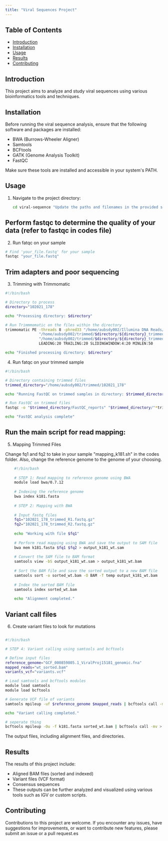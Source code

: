 ```yaml
---
title: "Viral Sequences Project"
---
```


## Table of Contents

- [Introduction](#introduction)
- [Installation](#installation)
- [Usage](#usage)
- [Results](#results)
- [Contributing](#contributing)
  
## Introduction

This project aims to analyze and study viral sequences using various bioinformatics tools and techniques.

## Installation

Before running the viral sequence analysis, ensure that the following software and packages are installed:

- BWA (Burrows-Wheeler Aligner)
- Samtools
- BCFtools
- GATK (Genome Analysis Toolkit)
- FastQC

Make sure these tools are installed and accessible in your system's PATH.

## Usage

1. Navigate to the project directory:

   ```bash
   cd viral-sequence "Update the paths and filenames in the provided scripts according to your dataset and reference genomes".
   ```

 ## Perform fastqc to determine the quality of your data (refer to fastqc in codes file)

 2. Run fatqc on your sample
    
  ```bash
# Find 'your_file.fastq' for your sample
fastqc "your_file.fastq"
```

## Trim adapters and poor sequencing

3. Trimming with Trimmomatic
   
  ```bash
  #!/bin/bash
  
  # Directory to process
  directory="102021_178"
  
  echo "Processing directory: $directory"
  
  # Run Trimmmomatic on the files within the directory
  trimmomatic PE -threads 8 -phred33 "/home/aubsdy002/Illumina DNA Reads/$directory/1_S178_R1_001.fastq.gz" "/home/aubsdy002/Illumina DNA Reads/$directory/1_S178_R2_001.fastq.gz" \
                 "/home/aubsdy002/trimmed/$directory/${directory}_trimmed_R1.fastq.gz" "/home/aubsdy002/trimmed/$directory/${directory}_trimmed_R1_unpaired.fastq.gz" \
                 "/home/aubsdy002/trimmed/$directory/${directory}_trimmed_R2.fastq.gz" "/home/aubsdy002/trimmed/$directory/${directory}_trimmed_R2_unpaired.fastq.gz" \
                 LEADING:20 TRAILING:20 SLIDINGWINDOW:4:20 MINLEN:50
  
  echo "Finished processing directory: $directory"
  ```

  4.  Run fatqc on your trimmed sample
```bash
#!/bin/bash

# Directory containing trimmed files
trimmed_directory="/home/aubsdy002/trimmed/102021_178"

echo "Running FastQC on trimmed samples in directory: $trimmed_directory"

# Run FastQC on trimmed files
fastqc -o "$trimmed_directory/FastQC_reports" "$trimmed_directory/"*trimmed*.fastq.gz

echo "FastQC analysis complete"
```

## Run the main script for read mapping:
  5. Mapping Trimmed Files
     
Change fq1 and fq2 to take in your sample "mapping_k181.sh" in the codes folder. Also, change the reference genome to the genome of your choosing.
```bash
    #!/bin/bash
    
    # STEP 1: Read mapping to reference genome using BWA
    module load bwa/0.7.12
    
    # Indexing the reference genome
    bwa index k181.fasta
    
    # STEP 2: Mapping with BWA
    
    # Input fastq files
    fq1="102021_178_trimmed_R1.fastq.gz"
    fq2="102021_178_trimmed_R2.fastq.gz"
    
    echo "Working with file $fq1"
    
    # Perform read mapping using BWA and save the output to SAM file
    bwa mem k181.fasta $fq1 $fq2 > output_k181_wt.sam
    
    # Convert the SAM file to BAM format
    samtools view -bS output_k181_wt.sam > output_k181_wt.bam
    
    # Sort the BAM file and save the sorted output to a new BAM file
    samtools sort -o sorted_wt.bam -O BAM -T temp output_k181_wt.bam
    
    # Index the sorted BAM file
    samtools index sorted_wt.bam
    
    echo "Alignment completed."
 ```


## Variant call files

6. Create variant files to look for mutations

  ```bash

#!/bin/bash

# STEP 4: Variant calling using samtools and bcftools

# Define input files
reference_genome="GCF_000859805.1_ViralProj15181_genomic.fna"
mapped_reads="wt_sorted.bam"
variants_vcf="variants.vcf"

# Load samtools and bcftools modules
module load samtools
module load bcftools

# Generate VCF file of variants
samtools mpileup -uf $reference_genome $mapped_reads | bcftools call -mv > $variants_vcf

echo "Variant calling completed."

# seperate thing 
bcftools mpileup -Ou -f k181.fasta sorted_wt.bam | bcftools call -mv > wt_variants.vcf
```

The output files, including alignment files, and directories.

## Results
The results of this project include:

- Aligned BAM files (sorted and indexed)
- Variant files (VCF format)
- Consensus sequences
- These outputs can be further analyzed and visualized using various tools such as IGV or custom scripts.

## Contributing
Contributions to this project are welcome. If you encounter any issues, have suggestions for improvements, or want to contribute new features, please submit an issue or a pull request.es
